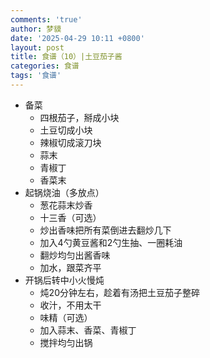 ```yaml
---
comments: 'true'
author: 梦貘
date: '2025-04-29 10:11 +0800'
layout: post
title: 食谱（10）|土豆茄子酱
categories: 食谱
tags: '食谱'
---
```

- 备菜
  - 四根茄子，掰成小块
  - 土豆切成小块
  - 辣椒切成滚刀块
  - 蒜末
  - 青椒丁
  - 香菜末
- 起锅烧油（多放点）
  - 葱花蒜末炒香
  - 十三香（可选）
  - 炒出香味把所有菜倒进去翻炒几下
  - 加入4勺黄豆酱和2勺生抽、一圈耗油
  - 翻炒均匀出酱香味
  - 加水，跟菜齐平
- 开锅后转中小火慢炖
  - 炖20分钟左右，趁着有汤把土豆茄子整碎
  - 收汁，不用太干
  - 味精（可选）
  - 加入蒜末、香菜、青椒丁
  - 搅拌均匀出锅
